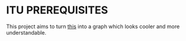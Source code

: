 # ITU PREREQUISITES

This project aims to turn [this](http://www.sis.itu.edu.tr/tr/onsart/) into a graph which looks cooler and more 
understandable.

